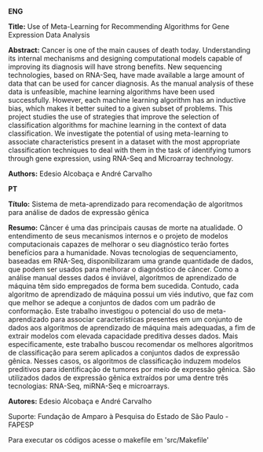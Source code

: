 **ENG**

**Title:** Use of Meta-Learning for Recommending Algorithms for Gene Expression Data Analysis

**Abstract:** Cancer is one of the main causes of death today. Understanding its internal mechanisms and designing computational models capable of improving its diagnosis will have strong benefits. New sequencing technologies, based on RNA-Seq, have made available a large amount of data that can be used for cancer diagnosis. As the manual analysis of these data is unfeasible, machine learning algorithms have been used successfully. However, each machine learning algorithm has an inductive bias, which makes it better suited to a given subset of problems. This project studies the use of strategies that improve the selection of classification algorithms for machine learning in the context of data classification. We investigate the potential of using meta-learning to associate characteristics present in a dataset with the most appropriate classification techniques to deal with them in the task of identifying tumors through gene expression, using RNA-Seq and Microarray technology.

**Authors:** Edesio Alcobaça e André Carvalho


**PT**

**Título:** Sistema de meta-aprendizado para recomendação de algoritmos para análise de dados de expressão gênica

**Resumo:** Câncer é uma das principais causas de morte na atualidade. O entendimento de seus mecanismos internos e o projeto de modelos computacionais capazes de melhorar o seu diagnóstico terão fortes benefícios para a humanidade. Novas tecnologias de sequenciamento, baseadas em RNA-Seq, disponibilizaram uma grande quantidade de dados, que podem ser usados para melhorar o diagnóstico de câncer. Como a análise manual desses dados é inviável, algoritmos de aprendizado de máquina têm sido empregados de forma bem sucedida. Contudo, cada algoritmo de aprendizado de máquina possui um viés indutivo, que faz com que melhor se adeque a conjuntos de dados com um padrão de conformação.
Este trabalho investigou o potencial do uso de meta-aprendizado para associar características presentes em um conjunto de dados aos algoritmos de aprendizado de máquina mais adequadas, a fim de extrair modelos com elevada capacidade preditiva desses dados. Mais especificamente, este trabalho buscou recomendar os melhores algoritmos de classificação para serem aplicados a conjuntos dados de expressão gênica. Nesses casos, os algoritmos de classificação induzem modelos preditivos para identificação de tumores por meio de expressão gênica. São utilizados dados de expressão gênica extraídos por uma dentre três tecnologias: RNA-Seq, miRNA-Seq e microarrays.

**Autores:** Edesio Alcobaça e André Carvalho

Suporte: Fundação de Amparo à Pesquisa do Estado de São Paulo - FAPESP

Para executar os códigos acesse o makefile em 'src/Makefile'
